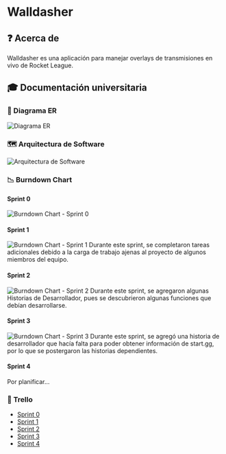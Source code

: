 # Walldasher

## ❓ Acerca de

Walldasher es una aplicación para manejar overlays de transmisiones en vivo de Rocket League.

## 🎓 Documentación universitaria

### 🏢 Diagrama ER
![Diagrama ER](https://github.com/user-attachments/assets/c3a1efb3-ee6e-4a56-ab41-ae97313dd7da)

### 🗺️ Arquitectura de Software
![Arquitectura de Software](https://github.com/user-attachments/assets/9e808fc7-7f58-473d-abbf-70a8e8133f29)

### 📉 Burndown Chart

#### Sprint 0
![Burndown Chart - Sprint 0](https://github.com/user-attachments/assets/b7b8f650-2fc3-44f9-b421-aff26b21466d)

#### Sprint 1
![Burndown Chart - Sprint 1](https://github.com/user-attachments/assets/a39286a5-5d31-47b2-bfab-e9b15c2d2810)
Durante este sprint, se completaron tareas adicionales debido a la carga de trabajo ajenas al proyecto de algunos miembros del equipo.

#### Sprint 2
![Burndown Chart - Sprint 2](https://github.com/user-attachments/assets/63a6a2ef-60a4-44d4-ae64-b5b2dbe0aae9)
Durante este sprint, se agregaron algunas Historias de Desarrollador, pues se descubrieron algunas funciones que debían desarrollarse.

#### Sprint 3
![Burndown Chart - Sprint 3](https://github.com/user-attachments/assets/f031180b-2aa3-4785-8958-bf735db5f8d9)
Durante este sprint, se agregó una historia de desarrollador que hacía falta para poder obtener información de start.gg, por lo que se postergaron las historias dependientes.

#### Sprint 4
Por planificar...

### 📆 Trello

- [Sprint 0](https://trello.com/b/svkNXYpm/walldasher-sprint-0)
- [Sprint 1](https://trello.com/b/P50aByui/walldasher-sprint-1)
- [Sprint 2](https://trello.com/b/SgZbfFUq/walldasher-sprint-2)
- [Sprint 3](https://trello.com/b/l5LfAKQE/walldasher-sprint-3)
- [Sprint 4](https://trello.com/b/EIXGv8kT/walldasher-sprint-4)
